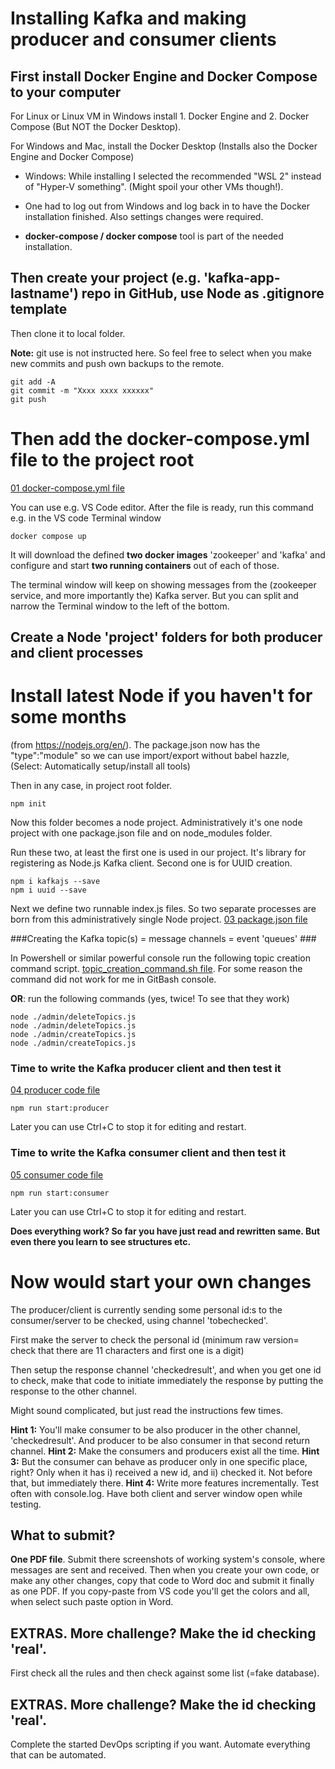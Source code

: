 # Installing Kafka and making producer and consumer clients

## First install Docker Engine and Docker Compose to your computer

For Linux or Linux VM in Windows install 1. Docker Engine and 2. Docker Compose (But NOT the Docker Desktop).

For Windows and Mac, install the Docker Desktop (Installs also the Docker Engine and Docker Compose) 

* Windows: While installing I selected the recommended "WSL 2" instead of "Hyper-V something". (Might spoil your other VMs though!).

* One had to log out from Windows and log back in to have the Docker installation finished. Also settings changes were required.

* **docker-compose / docker compose** tool is part of the needed installation.

## Then create your project (e.g. 'kafka-app-lastname') repo in GitHub, use Node as .gitignore template

Then clone it to local folder.

**Note:** git use is not instructed here. So feel free to select when you make new commits and push own backups to the remote.
```
git add -A
git commit -m "Xxxx xxxx xxxxxx"
git push
```

# Then add the docker-compose.yml file to the project root

[01 docker-compose.yml file](.\screenshots\01_docker-compose-yml.png)

You can use e.g. VS Code editor. After the file is ready, run this command e.g. in the VS code Terminal window

```
docker compose up
```

It will download the defined **two docker images** 'zookeeper' and 'kafka' and configure and start **two running containers** out of each of those.

The terminal window will keep on showing messages from the (zookeeper service, and more importantly the) Kafka server. But you can split and narrow the Terminal window to the left of the bottom. 

## Create a Node 'project' folders for both producer and client processes

# Install latest Node if you haven't for some months
(from https://nodejs.org/en/). The package.json now has the "type":"module" so we can use import/export without babel hazzle,  
(Select: Automatically setup/install all tools)  

Then in any case, in project root folder.

```
npm init
```

Now this folder becomes a node project. Administratively it's one node project with one package.json file and on node_modules folder. 

Run these two, at least the first one is used in our project. It's library for registering as Node.js Kafka client. Second one is for UUID creation.
```
npm i kafkajs --save
npm i uuid --save
```

Next we define two runnable index.js files. So two separate processes are born from this administratively single Node project.
[03 package.json file](.\screenshots\03_package_json_scripts_added.png)



###Creating the Kafka topic(s) = message channels = event 'queues' ###

In Powershell or similar powerful console run the following topic creation command script.
[topic_creation_command.sh file](.\topic_creation_command.sh). For some reason the command did not work for 
me in GitBash console. 

**OR**: run the following commands (yes, twice! To see that they work)

```
node ./admin/deleteTopics.js
node ./admin/deleteTopics.js
node ./admin/createTopics.js
node ./admin/createTopics.js
```

### Time to write the Kafka producer client and then test it
[04 producer code file](.\screenshots\04_producer_code.png)

```
npm run start:producer
```
Later you can use Ctrl+C to stop it for editing and restart.

### Time to write the Kafka consumer client and then test it
[05 consumer code file](.\screenshots\05_consumer_code.png)

```
npm run start:consumer
```
Later you can use Ctrl+C to stop it for editing and restart.

**Does everything work? So far you have just read and rewritten same. But even there you learn to see structures etc.**

# Now would start your own changes

The producer/client is currently sending some personal id:s to the consumer/server to be checked, using channel 'tobechecked'.

First make the server to check the personal id (minimum raw version= check that there are 11 characters and first one is a digit)

Then setup the response channel 'checkedresult', and when you get one id to check, make that code to initiate immediately the response by putting the response to the other channel.

Might sound complicated, but just read the instructions few times. 

**Hint 1:** You'll make consumer to be also producer in the other channel, 'checkedresult'. And producer to be also consumer in that second return channel.
**Hint 2:** Make the consumers and producers exist all the time.
**Hint 3:** But the consumer can behave as producer only in one specific place, right? Only when it has i) received a new id, and ii) checked it. Not before that, but immediately there.
**Hint 4:** Write more features incrementally. Test often with console.log. Have both client and server window open while testing. 

## What to submit?

**One PDF file**. Submit there screenshots of working system's console, where messages are sent and received. Then when you create your own code, or make any other changes, copy that code to Word doc and submit it finally as one PDF. If you copy-paste from VS code you'll get the colors and all, when select such paste option in Word.

## EXTRAS. More challenge? Make the id checking 'real'. 

First check all the rules and then check against some list (=fake database).

## EXTRAS. More challenge? Make the id checking 'real'. 

Complete the started DevOps scripting if you want. Automate everything that can be automated.
